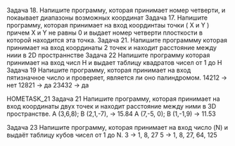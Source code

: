 Задача 18. Напишите программу, которая принимает номер четверти, и покаывает диапазоны  возможных координат
Задача 17.  Напишите программу, которая принимает на вход координтаы точки (  X и Y ) причем  X и Y  не равны 0 
и выдает номер четверти плосткости в которой находится эта точка.
Задача 21. Напишите программму которая принимает на вход координаты 2 точек и находит расстояние между ниии в 2D  пространнстве
Задача 22 Напишите программу которая принимает на вход числ Н и выдает таблицу квадратов чисел от 1 до Н
Задача 19 Напишите программу, которая принимает на вход пятизначное число и проверяет, является ли оно палиндромом.
14212 -> нет
12821 -> да
23432 -> да

HOMETASK_21 
Задача 21 Напишите программу, которая принимает на вход координаты двух точек и находит расстояние между ними в 3D пространстве.
A (3,6,8); B (2,1,-7), -> 15.84
A (7,-5, 0); B (1,-1,9) -> 11.53

Задача 23 Напишите программу, которая принимает на вход число (N) и выдаёт таблицу кубов чисел от 1 до N.
3 -> 1, 8, 27
5 -> 1, 8, 27, 64, 125
